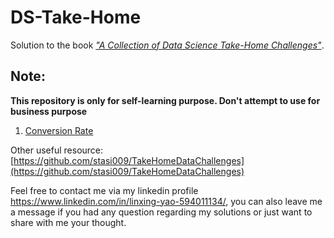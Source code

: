 # DS-Take-Home

Solution to the book [*"A Collection of Data Science Take-Home Challenges"*](https://datamasked.com/).

## Note:

**This repository is only for self-learning purpose. Don't attempt to use for business purpose**

1. [Conversion Rate](https://github.com/Luffy-Yao/DS_Challenges/blob/master/01.%20Conversion_Rate/Conversion_Rate.ipynb)


Other useful resource: [https://github.com/stasi009/TakeHomeDataChallenges](https://github.com/stasi009/TakeHomeDataChallenges)







Feel free to contact me via my linkedin profile https://www.linkedin.com/in/linxing-yao-594011134/, you can also leave me a message if you had any question regarding my solutions or just want to share with me your thought.
